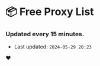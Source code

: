 # :package: Free Proxy List
### Updated every 15 minutes.

- Last updated: `2024-05-29 20:23`

:heart:
